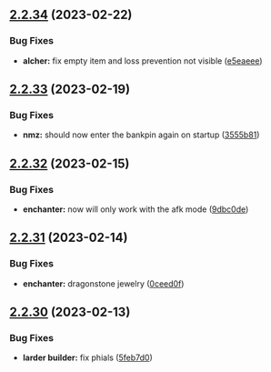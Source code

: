 ## [2.2.34](https://github.com/Torwent/wasp-free/compare/v2.2.33...v2.2.34) (2023-02-22)


### Bug Fixes

* **alcher:** fix empty item and loss prevention not visible ([e5eaeee](https://github.com/Torwent/wasp-free/commit/e5eaeeeb8042d45b69fc15f526754a1af3e9e699))



## [2.2.33](https://github.com/Torwent/wasp-free/compare/v2.2.32...v2.2.33) (2023-02-19)


### Bug Fixes

* **nmz:** should now enter the bankpin again on startup ([3555b81](https://github.com/Torwent/wasp-free/commit/3555b81f0a023d484320f83ac14126fbda05b91a))



## [2.2.32](https://github.com/Torwent/wasp-free/compare/v2.2.31...v2.2.32) (2023-02-15)


### Bug Fixes

* **enchanter:** now will only work with the afk mode ([9dbc0de](https://github.com/Torwent/wasp-free/commit/9dbc0de8154aa3800e2bfe78985f4203d1930e46))



## [2.2.31](https://github.com/Torwent/wasp-free/compare/v2.2.30...v2.2.31) (2023-02-14)


### Bug Fixes

* **enchanter:** dragonstone jewelry ([0ceed0f](https://github.com/Torwent/wasp-free/commit/0ceed0fc8b59944bce7976e175c2f4a13488a908))



## [2.2.30](https://github.com/Torwent/wasp-free/compare/v2.2.29...v2.2.30) (2023-02-13)


### Bug Fixes

* **larder builder:** fix phials ([5feb7d0](https://github.com/Torwent/wasp-free/commit/5feb7d03e61fe3cbe1111dd10fd6afa5f19b38de))



